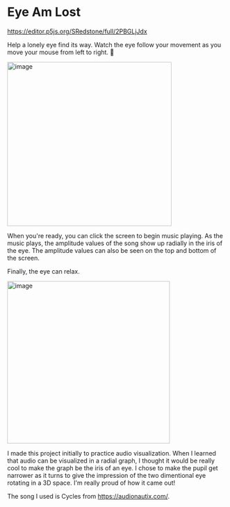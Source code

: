 # Eye Am Lost

https://editor.p5js.org/SRedstone/full/2PBGLjJdx

Help a lonely eye find its way. Watch the eye follow your movement as you move your mouse from left to right. :eyes:

<img width="378" alt="image" src="https://user-images.githubusercontent.com/47250827/189783049-7aa24bf4-220b-4393-b31c-a588de65ac76.png">

When you're ready, you can click the screen to begin music playing. As the music plays, the amplitude values of the song show up radially in the iris of the eye. The amplitude values can also be seen on the top and bottom of the screen.

Finally, the eye can relax.

<img width="374" alt="image" src="https://user-images.githubusercontent.com/47250827/189784358-d096fdf2-f429-4406-9a3b-7fd1cd7f7320.png">

I made this project initially to practice audio visualization. When I learned that audio can be visualized in a radial graph, I thought it would be really cool to make the graph be the iris of an eye. I chose to make the pupil get narrower as it turns to give the impression of the two dimentional eye rotating in a 3D space. I'm really proud of how it came out!

The song I used is Cycles from https://audionautix.com/.
